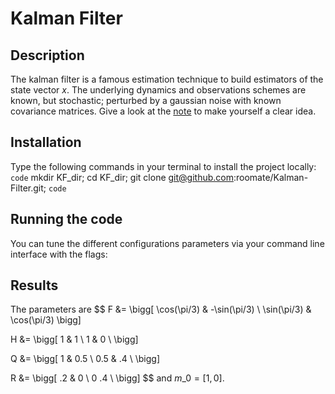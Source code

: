 # Kalman Filter

## Description
The kalman filter is a famous estimation technique to build estimators of the state vector $x$. The underlying dynamics and observations schemes are known, but stochastic; perturbed by a gaussian noise with known covariance matrices. Give a look at the [note](note_KF.md) to make yourself a clear idea.

## Installation

Type the following commands in your terminal to install the project locally:
`code`
mkdir KF\_dir; cd KF\_dir; git clone git@github.com:roomate/Kalman-Filter.git;
`code`

## Running the code
You can tune the different configurations parameters via your command line interface with the flags:


## Results
The parameters are 
$$
F &= \bigg[
\cos(\pi/3) & -\sin(\pi/3) \\
\sin(\pi/3) & \cos(\pi/3)
\bigg]

H &= \bigg[
1 & 1 \\
1 & 0 \\
\bigg]

Q &= \bigg[
1 & 0.5 \\
0.5 & .4 \\
\bigg]

R &= \bigg[
.2 & 0 \\
0 .4 \\
\bigg]
$$
and $m\_0 = [1, 0]$.

